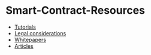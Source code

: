 # Smart-Contract-Resources

- [Tutorials](https://github.com/ErichDylus/Smart-Contract-Resources/blob/master/Build.md)
- [Legal considerations](https://github.com/ErichDylus/Smart-Contract-Resources/blob/master/Legal.md)
- [Whitepapers](https://github.com/ErichDylus/Smart-Contract-Resources/blob/master/Whitepapers.md)
- [Articles](https://github.com/ErichDylus/Smart-Contract-Resources/blob/master/Articles.md)
